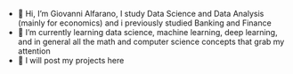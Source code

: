 - 👋 Hi, I’m Giovanni Alfarano, I study Data Science and Data Analysis
  (mainly for economics) and i previously studied Banking and Finance
- 🌱 I’m currently learning data science, machine learning, deep learning,
  and in general all the math and computer science concepts that grab my attention
- 🔆 I will post my projects here

<!---
alfarano17/alfarano17 is a ✨ special ✨ repository because its `README.md` (this file) appears on your GitHub profile.
You can click the Preview link to take a look at your changes.
--->
